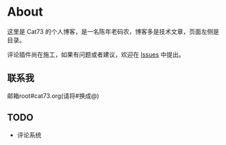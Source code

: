 # About
这里是 Cat73 的个人博客，是一名陈年老码农，博客多是技术文章，页面左侧是目录。

评论插件尚在施工，如果有问题或者建议，欢迎在 [Issues](https://github.com/Cat7373/VitePressBlog/issues) 中提出。

## 联系我
邮箱root#cat73.org(请将#换成@)

## TODO
* 评论系统
